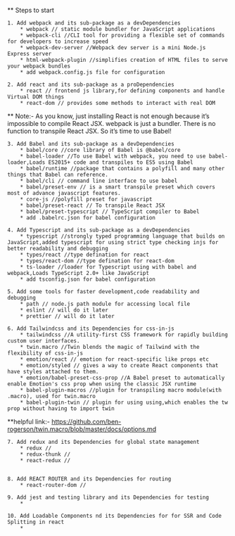 ** Steps to start

    1. Add webpack and its sub-package as a devDependencies
        * webpack // static module bundler for JavaScript applications
        * webpack-cli //CLI tool for providing a flexible set of commands for developers to increase speed
        * webpack-dev-server //Webpack dev server is a mini Node.js Express server
        * html-webpack-plugin //simplifies creation of HTML files to serve your webpack bundles
        * add webpack.config.js file for configuration

    2. Add react and its sub-package as a proDependencies 
        * react // frontend js library,for defining components and handle Virtual DOM things
        * react-dom // provides some methods to interact with real DOM
    
** Note:- As you know, just installing React is not enough because it’s impossible to compile React JSX. webpack is just a bundler. There is no function to transpile React JSX. So it’s time to use Babel!

    3. Add Babel and its sub-package as a devDependencies
        * babel/core //core library of Babel is @babel/core
        * babel-loader //To use Babel with webpack, you need to use babel-loader,Loads ES2015+ code and transpiles to ES5 using Babel
        * babel/runtime //package that contains a polyfill and many other things that Babel can reference.
        * babel/cli // command line interface to use babel
        * babel/preset-env // is a smart transpile preset which covers most of advance javascript features.
        * core-js //polyfill preset for javascript 
        * babel/preset-react // To transpile React JSX
        * babel/preset-typescript // TypeScript compiler to Babel
        * add .babelrc.json for babel configuration
    
    4. Add Typescript and its sub-package as a devDependencies
        * typescript //strongly typed programming language that builds on JavaScript,added typescript for using strict type checking injs for better readability and debugging
        * types/react //type defination for react
        * types/react-dom //type defination for react-dom
        * ts-loader //loader for Typescript using with babel and webpack,Loads TypeScript 2.0+ like JavaScript
        * add tsconfig.json for babel configuration
    
    5. Add some tools for faster development,code readability and debugging
        * path // node.js path module for accessing local file
        * eslint // will do it later
        * prettier // will do it later

    6. Add Tailwindcss and its Dependencies for css-in-js
        * tailwindcss //A utility-first CSS framework for rapidly building custom user interfaces.
        * twin.macro //Twin blends the magic of Tailwind with the flexibility of css-in-js
        * emotion/react // emotion for react-specific like props etc
        * emotion/styled // gives a way to create React components that have styles attached to them.
        * emotion/babel-preset-css-prop //A Babel preset to automatically enable Emotion's css prop when using the classic JSX runtime
        * babel-plugin-macros //plugin for transpiling macro module(with .macro), used for twin.macro
        * babel-plugin-twin // plugin for using using,which enables the tw prop without having to import twin

**helpful link:- https://github.com/ben-rogerson/twin.macro/blob/master/docs/options.md

    7. Add redux and its Dependencies for global state management
        * redux //
        * redux-thunk //
        * react-redux //

    
    8. Add REACT ROUTER and its Dependencies for routing
        * react-router-dom //

    9. Add jest and testing library and its Dependencies for testing
        * 
    
    10. Add Loadable Components nd its Dependencies for for SSR and Code Splitting in react
        * 